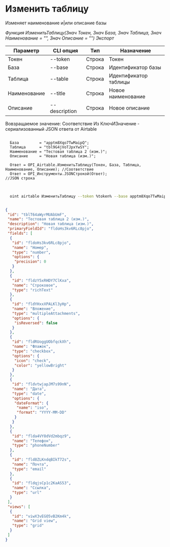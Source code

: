 ﻿---
sidebar_position: 2
---

# Изменить таблицу
 Изменяет наименование и|или описание базы


*Функция ИзменитьТаблицу(Знач Токен, Знач База, Знач Таблица, Знач Наименование = "", Знач Описание = "") Экспорт*

  | Параметр | CLI опция | Тип | Назначение |
  |-|-|-|-|
  | Токен | --token | Строка | Токен |
  | База | --base | Строка | Идентификатор базы |
  | Таблица | --table | Строка | Идентификатор таблицы |
  | Наименование | --title | Строка | Новое наименование |
  | Описание | --description | Строка | Новое описание |

  
  Вовзращаемое значение:   Соответствие Из КлючИЗначение - сериализованный JSON ответа от Airtable

```bsl title="Пример кода"
	
  База         = "apptm8Xqo7TwMaipQ";
  Таблица      = "tbl9G4jVoTJpxYwSY";
  Наименование = "Тестовая таблица 2 (изм.)";
  Описание     = "Новая таблица (изм.)";

  Ответ = OPI_Airtable.ИзменитьТаблицу(Токен, База, Таблица, Наименование, Описание); //Соответствие
  Ответ = OPI_Инструменты.JSONСтрокой(Ответ);                                         //JSON строка
	
```

```sh title="Пример команд CLI"
    
  oint airtable ИзменитьТаблицу --token %token% --base apptm8Xqo7TwMaipQ --table tbl9G4jVoTJpxYwSY --title "Тестовая таблица 2 (изм.)" --description "Новая таблица (изм.)"

```


```json title="Результат"

{
 "id": "tblT64aWyrMUAbUmF",
 "name": "Тестовая таблица 2 (изм.)",
 "description": "Новая таблица (изм.)",
 "primaryFieldId": "fldoHs3kv6RLc8pjo",
 "fields": [
  {
   "id": "fldoHs3kv6RLc8pjo",
   "name": "Номер",
   "type": "number",
   "options": {
    "precision": 0
   }
  },
  {
   "id": "fldzY5xRHDY7ClKxa",
   "name": "Строковое",
   "type": "richText"
  },
  {
   "id": "fldYHxxXPALKl3yHp",
   "name": "Вложение",
   "type": "multipleAttachments",
   "options": {
    "isReversed": false
   }
  },
  {
   "id": "fldRUoggUObfqckXh",
   "name": "Флажок",
   "type": "checkbox",
   "options": {
    "icon": "check",
    "color": "yellowBright"
   }
  },
  {
   "id": "fldvtwjapJM7s99nN",
   "name": "Дата",
   "type": "date",
   "options": {
    "dateFormat": {
     "name": "iso",
     "format": "YYYY-MM-DD"
    }
   }
  },
  {
   "id": "flda4VY8dVd2mbqz9",
   "name": "Телефон",
   "type": "phoneNumber"
  },
  {
   "id": "fld8ZLKndqBIkT72s",
   "name": "Почта",
   "type": "email"
  },
  {
   "id": "fldqjsCp1c2KaAS53",
   "name": "Ссылка",
   "type": "url"
  }
 ],
 "views": [
  {
   "id": "viwX3vEGO5vB2Km4k",
   "name": "Grid view",
   "type": "grid"
  }
 ]
}

```
